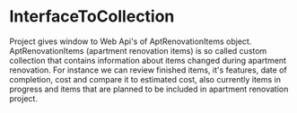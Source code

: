 # InterfaceToCollection
Project gives window to Web Api's of AptRenovationItems object. AptRenovationItems (apartment renovation items)
is so called custom collection that contains information about items changed during apartment renovation.
For instance we can review finished items, it's features, date of completion, cost and compare it to estimated cost, 
also currently items in progress and items that are planned to be included in apartment renovation project.


